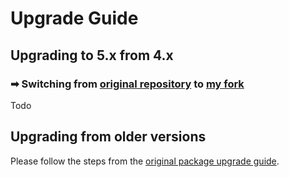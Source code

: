 # Upgrade Guide

## Upgrading to 5.x from 4.x
### ➡ Switching from [original repository](https://github.com/codezero-be/laravel-localized-routes) to [my fork]((https://github.com/cdo9/laravel-localized-routes))
Todo

## Upgrading from older versions
Please follow the steps from the [original package upgrade guide](https://github.com/codezero-be/laravel-localized-routes/blob/master/UPGRADE.md).
